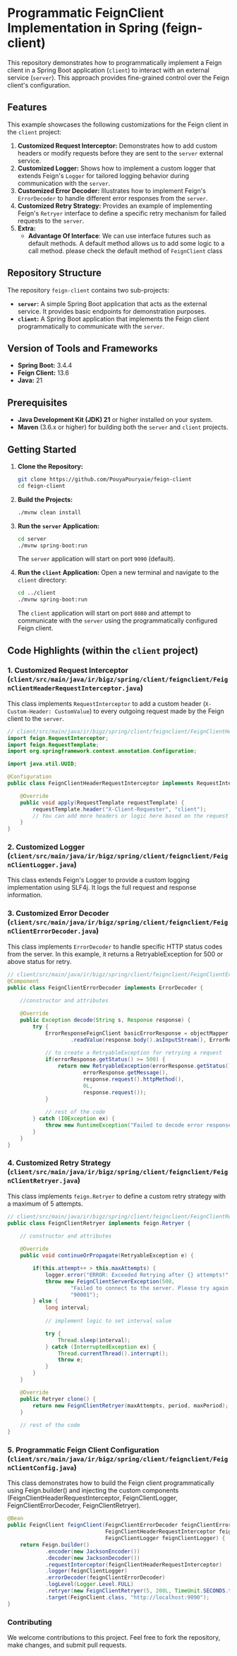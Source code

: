 # Programmatic FeignClient Implementation in Spring (feign-client)

This repository demonstrates how to programmatically implement a Feign client in a Spring Boot application (`client`) to interact with an external service (`server`). This approach provides fine-grained control over the Feign client's configuration.

## Features

This example showcases the following customizations for the Feign client in the `client` project:

1.  **Customized Request Interceptor:** Demonstrates how to add custom headers or modify requests before they are sent to the `server` external service.
2.  **Customized Logger:** Shows how to implement a custom logger that extends Feign's `Logger` for tailored logging behavior during communication with the `server`.
3.  **Customized Error Decoder:** Illustrates how to implement Feign's `ErrorDecoder` to handle different error responses from the `server`.
4.  **Customized Retry Strategy:** Provides an example of implementing Feign's `Retryer` interface to define a specific retry mechanism for failed requests to the `server`.
5.  **Extra:**
    - **Advantage Of Interface**: We can use interface futures such as default methods. A default method allows us to add some logic to a call method. please check the default method of `FeignClient` class 

## Repository Structure

The repository `feign-client` contains two sub-projects:

-   **`server`:** A simple Spring Boot application that acts as the external service. It provides basic endpoints for demonstration purposes.
-   **`client`:** A Spring Boot application that implements the Feign client programmatically to communicate with the `server`.

## Version of Tools and Frameworks

-   **Spring Boot:** 3.4.4
-   **Feign Client:** 13.6
-   **Java:** 21

## Prerequisites

-   **Java Development Kit (JDK) 21** or higher installed on your system.
-   **Maven** (3.6.x or higher) for building both the `server` and `client` projects.

## Getting Started

1.  **Clone the Repository:**
    ```bash
    git clone https://github.com/PouyaPouryaie/feign-client
    cd feign-client
    ```

2.  **Build the Projects:**
    ```bash
    ./mvnw clean install
    ```

3.  **Run the `server` Application:**
    ```bash
    cd server
    ./mvnw spring-boot:run
    ```
    The `server` application will start on port `9090` (default).

4.  **Run the `client` Application:**
    Open a new terminal and navigate to the `client` directory:
    ```bash
    cd ../client
    ./mvnw spring-boot:run
    ```
    The `client` application will start on port `8080` and attempt to communicate with the `server` using the programmatically configured Feign client.

## Code Highlights (within the `client` project)

### 1. Customized Request Interceptor (`client/src/main/java/ir/bigz/spring/client/feignclient/FeignClientHeaderRequestInterceptor.java`)

This class implements `RequestInterceptor` to add a custom header (`X-Custom-Header: CustomValue`) to every outgoing request made by the Feign client to the `server`.

```java
// client/src/main/java/ir/bigz/spring/client/feignclient/FeignClientHeaderRequestInterceptor.java
import feign.RequestInterceptor;
import feign.RequestTemplate;
import org.springframework.context.annotation.Configuration;

import java.util.UUID;

@Configuration
public class FeignClientHeaderRequestInterceptor implements RequestInterceptor {

    @Override
    public void apply(RequestTemplate requestTemplate) {
        requestTemplate.header("X-Client-Requester", "client");
        // You can add more headers or logic here based on the request
    }
}
```

### 2. Customized Logger (`client/src/main/java/ir/bigz/spring/client/feignclient/FeignClientLogger.java`)

This class extends Feign's Logger to provide a custom logging implementation using SLF4j. It logs the full request and response information.

### 3. Customized Error Decoder (`client/src/main/java/ir/bigz/spring/client/feignclient/FeignClientErrorDecoder.java`)

This class implements `ErrorDecoder` to handle specific HTTP status codes from the server. In this example, it returns a RetryableException for 500 or above status for retry.

```java
// client/src/main/java/ir/bigz/spring/client/feignclient/FeignClientErrorDecoder.java
@Component
public class FeignClientErrorDecoder implements ErrorDecoder {
    
    //constructor and attributes

    @Override
    public Exception decode(String s, Response response) {
        try {
            ErrorResponseFeignClient basicErrorResponse = objectMapper
                    .readValue(response.body().asInputStream(), ErrorResponseFeignClient.class);
            
            // to create a RetryableException for retrying a request
            if(errorResponse.getStatus() >= 500) {
                return new RetryableException(errorResponse.getStatus(),
                        errorResponse.getMessage(),
                        response.request().httpMethod(),
                        0L,
                        response.request());
            }
            
            // rest of the code
        } catch (IOException ex) {
            throw new RuntimeException("Failed to decode error response", ex);
        }
    }
}
```

### 4. Customized Retry Strategy (`client/src/main/java/ir/bigz/spring/client/feignclient/FeignClientRetryer.java`)

This class implements `feign.Retryer` to define a custom retry strategy with a maximum of 5 attempts.

```java
// client/src/main/java/ir/bigz/spring/client/feignclient/FeignClientRetryer.java
public class FeignClientRetryer implements feign.Retryer {
    
    // constructor and attributes

    @Override
    public void continueOrPropagate(RetryableException e) {

        if(this.attempt++ > this.maxAttempts) {
            logger.error("ERROR: Exceeded Retrying after {} attempts!", this.maxAttempts);
            throw new FeignClientServerException(500,
                    "Failed to connect to the server. Please try again later.",
                    "90001");
        } else {
            long interval;
            
            // implement logic to set interval value

            try {
                Thread.sleep(interval);
            } catch (InterruptedException ex) {
                Thread.currentThread().interrupt();
                throw e;
            }
        }
    }

    @Override
    public Retryer clone() {
        return new FeignClientRetryer(maxAttempts, period, maxPeriod);
    }
    
    // rest of the code
}
```
### 5. Programmatic Feign Client Configuration (`client/src/main/java/ir/bigz/spring/client/feignclient/FeignClientConfig.java`)

This class demonstrates how to build the Feign client programmatically using Feign.builder() and injecting the custom components (FeignClientHeaderRequestInterceptor, FeignClientLogger, FeignClientErrorDecoder, FeignClientRetryer).

```Java
@Bean
public FeignClient feignClient(FeignClientErrorDecoder feignClientErrorDecoder,
                               FeignClientHeaderRequestInterceptor feignClientHeaderRequestInterceptor,
                               FeignClientLogger feignClientLogger) {
    return Feign.builder()
            .encoder(new JacksonEncoder())
            .decoder(new JacksonDecoder())
            .requestInterceptor(feignClientHeaderRequestInterceptor)
            .logger(feignClientLogger)
            .errorDecoder(feignClientErrorDecoder)
            .logLevel(Logger.Level.FULL)
            .retryer(new FeignClientRetryer(5, 200L, TimeUnit.SECONDS.toMillis(3L)))
            .target(FeignClient.class, "http://localhost:9090");
}
```

### Contributing

We welcome contributions to this project. Feel free to fork the repository, make changes, and submit pull requests.